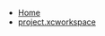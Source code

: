 <!-- docs/_sidebar.md -->
- [Home](/)
- [project.xcworkspace](Tutorials/TabbedViewTutorial/TabbedViewTutorial.xcodeproj/project.xcworkspace/)
